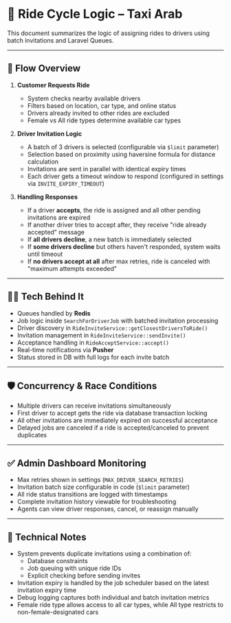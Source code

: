 # 🚖 Ride Cycle Logic – Taxi Arab

This document summarizes the logic of assigning rides to drivers using batch invitations and Laravel Queues.

---

## 🔁 Flow Overview

1. **Customer Requests Ride**
   - System checks nearby available drivers
   - Filters based on location, car type, and online status
   - Drivers already invited to other rides are excluded
   - Female vs All ride types determine available car types

2. **Driver Invitation Logic**
   - A batch of 3 drivers is selected (configurable via `$limit` parameter)
   - Selection based on proximity using haversine formula for distance calculation
   - Invitations are sent in parallel with identical expiry times
   - Each driver gets a timeout window to respond (configured in settings via `INVITE_EXPIRY_TIMEOUT`)

3. **Handling Responses**
   - If a driver **accepts**, the ride is assigned and all other pending invitations are expired
   - If another driver tries to accept after, they receive "ride already accepted" message
   - If **all drivers decline**, a new batch is immediately selected
   - If **some drivers decline** but others haven't responded, system waits until timeout
   - If **no drivers accept at all** after max retries, ride is canceled with "maximum attempts exceeded"

---

## 👨‍💻 Tech Behind It

- Queues handled by **Redis**
- Job logic inside `SearchForDriverJob` with batched invitation processing
- Driver discovery in `RideInviteService::getClosestDriversToRide()`
- Invitation management in `RideInviteService::sendInvite()`
- Acceptance handling in `RideAcceptService::accept()`  
- Real-time notifications via **Pusher**
- Status stored in DB with full logs for each invite batch

---

## 🛡️ Concurrency & Race Conditions

- Multiple drivers can receive invitations simultaneously
- First driver to accept gets the ride via database transaction locking
- All other invitations are immediately expired on successful acceptance
- Delayed jobs are canceled if a ride is accepted/canceled to prevent duplicates

---

## ✅ Admin Dashboard Monitoring

- Max retries shown in settings (`MAX_DRIVER_SEARCH_RETRIES`)
- Invitation batch size configurable in code (`$limit` parameter)
- All ride status transitions are logged with timestamps
- Complete invitation history viewable for troubleshooting
- Agents can view driver responses, cancel, or reassign manually

---

## 🧠 Technical Notes

- System prevents duplicate invitations using a combination of:
  - Database constraints
  - Job queuing with unique ride IDs
  - Explicit checking before sending invites
- Invitation expiry is handled by the job scheduler based on the latest invitation expiry time
- Debug logging captures both individual and batch invitation metrics
- Female ride type allows access to all car types, while All type restricts to non-female-designated cars
